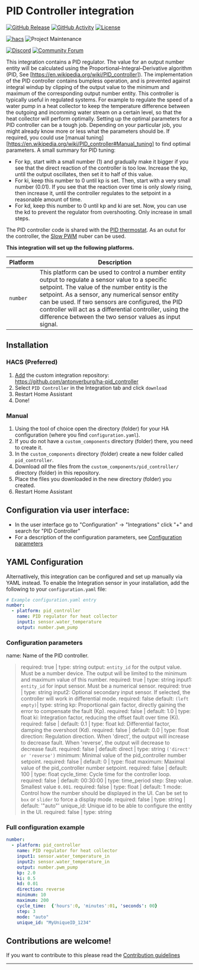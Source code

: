 # PID Controller integration

[![GitHub Release][releases-shield]][releases]
[![GitHub Activity][commits-shield]][commits]
[![License][license-shield]](LICENSE)

[![hacs][hacsbadge]][hacs]
![Project Maintenance][maintenance-shield]

[![Discord][discord-shield]][discord]
[![Community Forum][forum-shield]][forum]

This integration contains a PID regulator. The value for an output number entity will be calculated using the Proportional–Integral–Derivative algorithm (PID, See [https://en.wikipedia.org/wiki/PID_controller]). The implementation of the PID controller contains bumpless operation, and is prevented against integral windup by clipping of the output value to the minimum and maximum of the corresponding output number entity.
This controller is typically useful in regulated systems. For example to regulate the speed of a water pump in a heat collector to keep the temperature difference between the outgoing and incomming water stream on a certain level, so that the heat collector will perform optimally.
Setting up the optimal parameters for a PID controller can be a tough job. Depending on your particular job, you might already know more or less what the parameters should be. If required, you could use [manual tuning][https://en.wikipedia.org/wiki/PID_controller#Manual_tuning] to find optimal parameters. A small summary for PID tuning:
- For kp, start with a small number (1) and gradually make it bigger if you see that the direct reaction of the controller is too low. Increase the kp, until the output oscillates, then set it to half of this value.
- For ki, keep this number to 0 until kp is set. Then, start with a very small number (0.01). If you see that the reaction over time is only slowly rising, then increase it, until the controller regulates to the setpoint in a reasonable amount of time.
- For kd, keep this number to 0 until kp and ki are set. Now, you can use the kd to prevent the regulator from overshooting. Only increase in small steps.

The PID controller code is shared with the [PID thermostat][pid_thermostat]. As an outut for the controller, the [Slow PWM][slow_pwm] nuber can be used.

**This integration will set up the following platforms.**

Platform | Description
-- | --
`number` | This platform can be used to control a number entity output to regulate a sensor value to a specific setpoint. The value of the number entity is the setpoint. As a sensor, any numerical sensor entity can be used. If two sensors are configured, the PID controller will act as a differential controller, using the difference between the two sensor values as input signal.


## Installation

### HACS (Preferred)
1. [Add](http://homeassistant.local:8123/hacs/integrations) the custom integration repository: https://github.com/antonverburg/ha-pid_controller
2. Select `PID Controller` in the Integration tab and click `download`
3. Restart Home Assistant
4. Done!

### Manual
1. Using the tool of choice open the directory (folder) for your HA configuration (where you find `configuration.yaml`).
1. If you do not have a `custom_components` directory (folder) there, you need to create it.
1. In the `custom_components` directory (folder) create a new folder called `pid_controller`.
1. Download _all_ the files from the `custom_components/pid_controller/` directory (folder) in this repository.
1. Place the files you downloaded in the new directory (folder) you created.
1. Restart Home Assistant

## Configuration via user interface:
* In the user interface go to "Configuration" -> "Integrations" click "+" and search for "PID Controller"
* For a description of the configuration parameters, see [Configuration parameters](#configuration-parameters)

## YAML Configuration

Alternatlively, this integration can be configured and set up manually via YAML
instead. To enable the Integration sensor in your installation, add the
following to your `configuration.yaml` file:

```yaml
# Example configuration.yaml entry
number:
  - platform: pid_controller
    name: PID regulator for heat collector
    input1: sensor.water_temperature
    output: number.pwm_pump
```

### Configuration parameters
name: Name of the PID controller.
  > required: true | type: string
output: `entity_id` for the output value. Must be a number device. The output will be limited to the minimum and maximum value of this number.
  > required: true | type: string
input1: `entity_id` for input sensor. Must be a numerical sensor.
  > required: true | type: string
input2: Optional secondary input sensor. If selected, the controller will work in differential mode.
  > required: false default: `(left empty)`| type: string
kp: Proportional gain factor, directly gaining the error to compensate the fault (Kp).
  > required: false | default: 1.0 | type: float
ki: Integration factor, reducing the offset fault over time (Ki).
  > required: false | default: 0.1 | type: float
kd: Differential factor, damping the overshoot (Kd).
  > required: false | default: 0.0 | type: float
direction: Regulation direction. When 'direct', the output will increase to decrease fault. When 'reverse', the output will decrease to decrease fault.
  > required: false | default: direct | type: string `('direct' or 'reverse')`
minimum: Minimal value of the pid_controller number setpoint.
  > required: false | default: 0 | type: float
maximum: Maximal value of the pid_controller number setpoint.
  > required: false | default: 100 | type: float
cycle_time: Cycle time for the controller loop.
  > required: false | default: 00:30:00 | type: time_period
step: Step value. Smallest value `0.001`.
  > required: false | type: float | default: 1
mode: Control how the number should be displayed in the UI. Can be set to `box` or `slider` to force a display mode.
  > required: false | type: string | default: '"auto"'
unique_id: Unique id to be able to configure the entity in the UI.
  > required: false | type: string

### Full configuration example

```yaml
number:
  - platform: pid_controller
    name: PID regulator for heat collector
    input1: sensor.water_temperature_in
    input2: sensor.water_temperature_in
    output: number.pwm_pump
    kp: 2.0
    ki: 0.5
    kd: 0.01
    direction: reverse
    minimum: 10
    maximum: 200
    cycle_time:  {'hours':0, 'minutes':01, 'seconds': 00}
    step: 3
    mode: "auto"
    unique_id: "MyUniqueID_1234"
```

## Contributions are welcome!

If you want to contribute to this please read the [Contribution guidelines](CONTRIBUTING.md)

***

[commits-shield]: https://img.shields.io/github/commit-activity/y/antonverburg/ha-pid_controller.svg?style=for-the-badge
[commits]: https://github.com/antonverburg/ha-pid_controller/commits/main
[hacs]: https://hacs.xyz/
[hacsbadge]: https://img.shields.io/badge/HACS-Custom-orange.svg?style=for-the-badge
[discord]: https://discord.gg/Qa5fW2R
[discord-shield]: https://img.shields.io/discord/330944238910963714.svg?style=for-the-badge
[forum-shield]: https://img.shields.io/badge/community-forum-brightgreen.svg?style=for-the-badge
[forum]: https://community.home-assistant.io/
[license-shield]: https://img.shields.io/github/license/antonverburg/ha-pid_controller.svg?style=for-the-badge
[maintenance-shield]: https://img.shields.io/badge/maintainer-antonverburg-blue.svg?style=for-the-badge
[releases-shield]: https://img.shields.io/github/release/antonverburg/ha-pid_controller.svg?style=for-the-badge
[releases]: https://github.com/antonverburg/ha-pid_controller/releases
[slow_pwm]: https://github.com/antonverburg/ha-slow_pwm
[pid_thermostat]: https://github.com/antonverburg/ha_pid_thermostat
